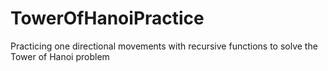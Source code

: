 # TowerOfHanoiPractice
Practicing one directional movements with recursive functions to solve the Tower of Hanoi problem
